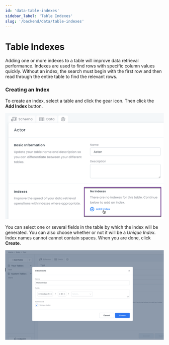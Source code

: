 ```yaml
---
id: 'data-table-indexes'
sidebar_label: 'Table Indexes'
slug: '/backend/data/table-indexes'
---
```

# Table Indexes

Adding one or more indexes to a table will improve data retrieval performance. Indexes are used to find rows with specific column values quickly. Without an index, the search must begin with the first row and then read through the entire table to find the relevant rows.

### Creating an Index

To create an index, select a table and click the gear icon. Then click the **Add Index** button.

![Adding an index](_images/ui_data_addindex.png)

You can select one or several fields in the table by which the index will be generated. You can also choose whether or not it will be a _Unique Index_. Index names cannot cannot contain spaces. When you are done, click **Create**.

![Creating new table index](../_images/creating-table-indexes.png)


